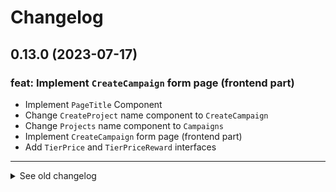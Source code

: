 # Changelog

## 0.13.0 (2023-07-17)

### feat: Implement `CreateCampaign` form page (frontend part)

- Implement `PageTitle` Component
- Change `CreateProject` name component to `CreateCampaign`
- Change `Projects` name component to `Campaigns`
- Implement `CreateCampaign` form page (frontend part)
- Add `TierPrice` and `TierPriceReward` interfaces
---

<details>
  <summary>See old changelog</summary>

  ## 0.12.0 (2023-07-17)

  ### feat: Implement first frontend components

  - Implement `Header` Component
  - Implement `AppLogo` Component
  - Implement `Projects` Page Component
  - Implement `CreateProject` Page Component
  - Update deployment scripts
  ---


  ## 0.11.0 (2023-07-15)

  ### feat: Implement Campaign Objectif

  - Implement `objectif` in `CrowdfundingCampaign`
  - Update `_setArtist` method from `TuneTogether`
  - Update tests
  ---

  ## 0.10.1 (2023-07-14)

  ### feat: Implement NATSPEC + DOC

  - Implement natspec in contracts
  - Add docs generate with `solidity-docgen`
  - Update `README` file
  ---

  ## 0.10.0 (2023-07-14)

  ### feat: Boost Campaign

  - Implement `setBoost` method in `CrowdfundingCampaign` and `TuneTogether`
  - Update tests
  ---

  ## 0.9.1 (2023-07-14)

  ### fix: Update script to fix issue on mumbai testnet

  - Update `01_genesisProject` script to fix issue on mumbai testnet
  - Update `.gitignore` files
  ---

  ## 0.9.0 (2023-07-14)

  ### feat: Implement mint in USDC

  - Update `mint` method in `CrowdfundingCampaign` to accept USDC
  - Add `withdraw` method in `CrowdfundingCampaign`
  - Add `getTierPrice` method in `CrowdfundingCampaign`
  - Implement `Usdc` contract (only for dev and unit test)
  - Implement new tasks (only for dev)
    - `approveAllowance`
    - `faucet`
  - Update `README` file
  - Update deploy scrpits
  - Update tests
  ---

  ## 0.8.0 (2023-07-12)

  ### feat: Update Requirements for CrowdfundingCampaign contract

  - Update requirements to `updateCampaignInfo` method
  - Implement `updateCampaignInfo` in `TuneTogether` contract
  - Update deploy scrpits
  - Update tests
  ---

  ## 0.7.0 (2023-07-12)

  ### feat: Implement Requirements for CampaignFactory contract

  - Implement `setOwnerContractAddr` to update new `_ownerContractAddr` variable
  - New event `OwnerContractUpdated`
  - Implement requirements to `createCrowdfundingCampaign` method
  - Update tests
  ---

  ## 0.6.0 (2023-07-11)

  ### feat: Implement Tier Prices

  - Implement new method `setTierPrice` in `CrowdfundingCampaign` contract
  - Update `createNewCampaign` method requirements in `TuneTogether` contract
  - Update `startCampaign` method requirements in `CrowdfundingCampaign` contract
  - Update `mint` method requirements in `CrowdfundingCampaign` contract
  - Update tests
  ---

  ## 0.5.0 (2023-07-11)

  ### feat: Implement Requirements

  - Implement requirements for `createNewCampaign` method in `TuneTogether` contract
  - Implement requirements for methods in `CrowdfundingCampaign` contract
  - Implement new method in `CrowdfundingCampaign` contract
    - startCampaign
    - closeCampaign
    - updateCampaignInfo
  ---

  ## 0.4.1 (2023-07-11)

  ### feat: Refactoring

  - Create Fixture interfaces for test
  - Update `README.md` with Unit Test section
  - Rename `ArtistProject` to `CrowdfundingCampaign` 
  - Rename `ProjectFactory` to `CampaignFactory` 
  ---

  ## 0.4.0 (2023-07-11)

  ### feat: Implement Test

  - Implement basic tests for all contracts
  - Update `bug_report` issue template
  - Update `ArtistCreated` event
  ---
  
  ## 0.3.0 (2023-07-10)

  ### feat: Implement Mumbai deployement

  - Implement Mumbai deployement
    - Change solidity version beacause an error occured in Mumbai (see [Invalid opcode: opcode 0x5f not defined](https://ethereum.stackexchange.com/questions/150281/invalid-opcode-opcode-0x5f-not-defined))
    - Update/Add deploy scripts
    - Update `hardhat.config`
    - Update `.env` file
  - Add new feature on TuneTogether
    - isArtist
    - getArtist
    - getOneProject
  ---

  ## 0.2.1 (2023-07-10)

  ### feat: Add Github Issue template

  - Add Github Issue template
    - A bug report template: `bug_report.md`
    - A feature request template: `feature_request.md`

  ---

  ## 0.2.0 (2023-07-10)

  ### feat: Basic implementation of smart contracts

  - Basic implementation of smart contracts
    - ProjectFactory: Create an ERC-1155 NFT collection from another contract
    - ArtistProject: The ERC-1155 NFT collection (created by ProjectFactory)
    - TuneTogether: Main contract
  - Update deploy script

  ---

  ## 0.1.0 (2023-07-07)

  ### feat: Init project 

  - Init project with 
    - NEXT.js
    - Hardhat
    - RainbowKit
    - Wagmi
    - ChakraUI
  - Setup RainbowKit with first button
<details>